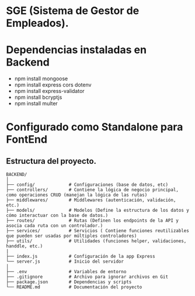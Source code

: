 # SGE (Sistema de Gestor de Empleados).

# Dependencias instaladas en Backend

- npm install mongoose
- npm install express cors dotenv
- npm install express-validator
- npm install bcryptjs
- npm install multer


# Configurado como Standalone para FontEnd

## Estructura del proyecto.

```
BACKEND/
│
├── config/             # Configuraciones (base de datos, etc)
├── controllers/        # Contiene la lógica de negocio principal, como operaciones CRUD (manejan la lógica de las rutas)
├── middlewares/        # Middlewares (autenticación, validación, etc.)
├── models/             # Modelos (Define la estructura de los datos y cómo interactuar con la base de datos.)
├── routes/             # Rutas (Definen los endpoints de la API y asocia cada ruta con un controlador.)
├── services/           # Servicios ( Contiene funciones reutilizables que pueden ser usadas por múltiples controladores)
├── utils/              # Utilidades (funciones helper, validaciones, handdle, etc.)
|
├── index.js            # Configuración de la app Express
└── server.js           # Inicio del servidor
│
├── .env                # Variables de entorno
├── .gitignore          # Archivo para ignorar archivos en Git
├── package.json        # Dependencias y scripts
└── README.md           # Documentación del proyecto
```

